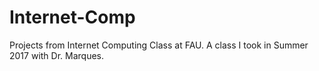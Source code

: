 # Internet-Comp
Projects from Internet Computing Class at FAU. A class I took in Summer 2017 with Dr. Marques.

